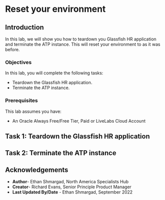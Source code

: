 # Reset your environment

## Introduction

In this lab, we will show you how to teardown you Glassfish HR application and terminate the ATP instance. This will reset your environment to as it was before.

### Objectives

In this lab, you will complete the following tasks:

- Teardown the Glassfish HR application.
- Terminate the ATP instance.

### Prerequisites

This lab assumes you have:
- An Oracle Always Free/Free Tier, Paid or LiveLabs Cloud Account

## Task 1: Teardown the Glassfish HR application

## Task 2: Terminate the ATP instance

## Acknowledgements

- **Author**- Ethan Shmargad, North America Specialists Hub
- **Creator**- Richard Evans, Senior Principle Product Manager
- **Last Updated By/Date** - Ethan Shmargad, September 2022